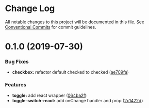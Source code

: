 # Change Log

All notable changes to this project will be documented in this file.
See [Conventional Commits](https://conventionalcommits.org) for commit guidelines.

# 0.1.0 (2019-07-30)


### Bug Fixes

* **checkbox:** refactor default checked to checked ([ae709fa](https://github.com/fremtind/jokul/commit/ae709fa))


### Features

* **toggle:** add react wrapper ([064ba2f](https://github.com/fremtind/jokul/commit/064ba2f))
* **toggle-switch-react:** add onChange handler and prop ([2c1422d](https://github.com/fremtind/jokul/commit/2c1422d))
